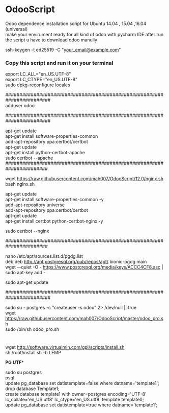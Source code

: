 # OdooScript
Odoo dependence installation script for Ubuntu 14.04 , 15.04 ,16.04 (universal)  
make your envirument ready for all kind of odoo with pycharm IDE
after run the script u have to download odoo manully 

ssh-keygen -t ed25519 -C "your_email@example.com"

### Copy this script and run it on your terminal 


export LC_ALL="en_US.UTF-8" <br />
export LC_CTYPE="en_US.UTF-8" <br />
sudo dpkg-reconfigure locales <br />

########################################################################<br />
adduser odoo

########################################################################<br />

apt-get update <br />
apt-get install software-properties-common <br />
add-apt-repository ppa:certbot/certbot <br />
apt-get update <br />
apt-get install python-certbot-apache <br />
sudo certbot --apache <br />
#######################################################################<br />

wget https://raw.githubusercontent.com/mah007/OdooScript/12.0/nginx.sh <br />
bash nginx.sh <br />

 apt-get update <br />
 apt-get install software-properties-common -y <br />
 add-apt-repository universe <br />
 add-apt-repository ppa:certbot/certbot <br />
 apt-get update <br />
 apt-get install certbot python-certbot-nginx -y<br />
 
 sudo certbot --nginx <br />



#######################################################################<br />

nano  /etc/apt/sources.list.d/pgdg.list <br />
deb deb http://apt.postgresql.org/pub/repos/apt/ bionic-pgdg main <br />
wget --quiet -O - https://www.postgresql.org/media/keys/ACCC4CF8.asc | sudo apt-key add - <br />

sudo apt-get update <br />

########################################################################<br />

sudo su - postgres -c "createuser -s odoo" 2> /dev/null || true <br />
wget https://raw.githubusercontent.com/mah007/OdooScript/master/odoo_pro.sh <br />
sudo /bin/sh odoo_pro.sh <br />

#

wget http://software.virtualmin.com/gpl/scripts/install.sh <br />
sh /root/install.sh -b LEMP <br />

********************PG UTF*********************<br />

sudo su postgres <br />
psql <br />
update pg_database set datistemplate=false where datname='template1'; <br />
drop database Template1; <br />
create database template1 with owner=postgres encoding='UTF-8' <br />
  lc_collate='en_US.utf8' lc_ctype='en_US.utf8' template template0; <br />
update pg_database set datistemplate=true where datname='template1'; <br />
